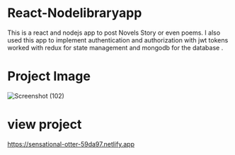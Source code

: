 # React-Nodelibraryapp
This is a react and nodejs app to post Novels Story or even poems. I also used this app to implement authentication and authorization with jwt tokens
worked with redux for state management and mongodb for the database . 

# Project Image
![Screenshot (102)](https://user-images.githubusercontent.com/104143398/201195742-b9b7ffdd-a02e-41b1-ad76-311b21ecd692.png)


# view project
https://sensational-otter-59da97.netlify.app
